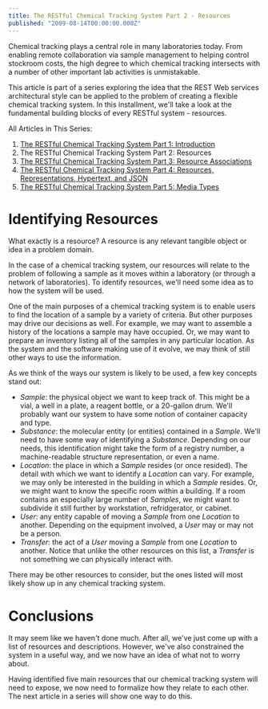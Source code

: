 ```yaml
---
title: The RESTful Chemical Tracking System Part 2 - Resources
published: "2009-08-14T00:00:00.000Z"
---
```


Chemical tracking plays a central role in many laboratories today. From enabling remote collaboration via sample management to helping control stockroom costs, the high degree to which chemical tracking intersects with a number of other important lab activities is unmistakable.

This article is part of a series exploring the idea that the REST Web services architectural style can be applied to the problem of creating a flexible chemical tracking system. In this installment, we'll take a look at the fundamental building blocks of every RESTful system - resources.

All Articles in This Series:

1.  [The RESTful Chemical Tracking System Part 1: Introduction](http://depth-first.com/articles/2009/08/07/the-restful-chemical-tracking-system-part-1-introduction)
2.  The RESTful Chemical Tracking System Part 2: Resources
3.  [The RESTful Chemical Tracking System Part 3: Resource Associations](http://depth-first.com/articles/2009/08/21/the-restful-chemical-tracking-system-part-3-resource-associations)
4.  [The RESTful Chemical Tracking System Part 4: Resources, Representations, Hypertext, and JSON](http://depth-first.com/articles/2009/08/28/the-restful-chemical-tracking-system-part-4-resources-representations-hypertext-and-json)
5.  [The RESTful Chemical Tracking System Part 5: Media Types](http://depth-first.com/articles/2009/09/10/the-restful-chemical-tracking-system-part-5-media-types)

# Identifying Resources

What exactly is a resource? A resource is any relevant tangible object or idea in a problem domain.

In the case of a chemical tracking system, our resources will relate to the problem of following a sample as it moves within a laboratory (or through a network of laboratories). To identify resources, we'll need some idea as to how the system will be used.

One of the main purposes of a chemical tracking system is to enable users to find the location of a sample by a variety of criteria. But other purposes may drive our decisions as well. For example, we may want to assemble a history of the locations a sample may have occupied. Or, we may want to prepare an inventory listing all of the samples in any particular location. As the system and the software making use of it evolve, we may think of still other ways to use the information.

As we think of the ways our system is likely to be used, a few key concepts stand out:

-  *Sample*: the physical object we want to keep track of. This might be a vial, a well in a plate, a reagent bottle, or a 20-gallon drum. We'll probably want our system to have some notion of container capacity and type.
-  *Substance*: the molecular entity (or entities) contained in a *Sample*. We'll need to have some way of identifying a *Substance*. Depending on our needs, this identification might take the form of a registry number, a machine-readable structure representation, or even a name.
-  *Location*: the place in which a *Sample* resides (or once resided). The detail with which we want to identify a *Location* can vary. For example, we may only be interested in the building in which a *Sample* resides. Or, we might want to know the specific room within a building. If a room contains an especially large number of *Samples*, we might want to subdivide it still further by workstation, refridgerator, or cabinet.
-  *User*: any entity capable of moving a *Sample* from one *Location* to another. Depending on the equipment involved, a *User* may or may not be a person.
-  *Transfer*: the act of a *User* moving a *Sample* from one *Location* to another. Notice that unlike the other resources on this list, a *Transfer* is not something we can physically interact with.

There may be other resources to consider, but the ones listed will most likely show up in any chemical tracking system.

# Conclusions

It may seem like we haven't done much. After all, we've just come up with a list of resources and descriptions. However, we've also constrained the system in a useful way, and we now have an idea of what not to worry about.

Having identified five main resources that our chemical tracking system will need to expose, we now need to formalize how they relate to each other. The next article in a series will show one way to do this.